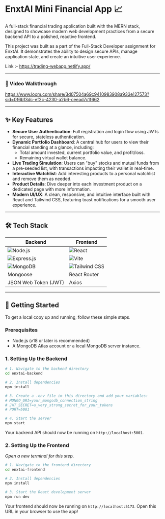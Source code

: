 # EnxtAI Mini Financial App 📈

A full-stack financial trading application built with the MERN stack, designed to showcase modern web development practices from a secure backend API to a polished, reactive frontend.

This project was built as a part of the Full-Stack Developer assignment for EnxtAI. It demonstrates the ability to design secure APIs, manage application state, and create an intuitive user experience.

Link :- https://trading-webapp.netlify.app/

---

### 🎥 Video Walkthrough

https://www.loom.com/share/3d07504a69c9410983908a933e127573?sid=0f6b13dc-ef2c-4230-a2b6-ceead7c1f662

---

## ✨ Key Features

- **Secure User Authentication**: Full registration and login flow using JWTs for secure, stateless authentication.
- **Dynamic Portfolio Dashboard**: A central hub for users to view their financial standing at a glance, including:
  - Total amount invested, current portfolio value, and profit/loss.
  - Remaining virtual wallet balance.
- **Live Trading Simulation**: Users can "buy" stocks and mutual funds from a pre-seeded list, with transactions impacting their wallet in real-time.
- **Interactive Watchlist**: Add interesting products to a personal watchlist and remove them as needed.
- **Product Details**: Dive deeper into each investment product on a dedicated page with more information.
- **Modern UI/UX**: A clean, responsive, and intuitive interface built with React and Tailwind CSS, featuring toast notifications for a smooth user experience.

---

## 🛠️ Tech Stack

| Backend                                                                                                        | Frontend                                                                                                                |
| -------------------------------------------------------------------------------------------------------------- | ----------------------------------------------------------------------------------------------------------------------- |
| ![Node.js](https://img.shields.io/badge/Node.js-339933?style=for-the-badge&logo=node.js&logoColor=white)       | ![React](https://img.shields.io/badge/React-61DAFB?style=for-the-badge&logo=react&logoColor=black)                      |
| ![Express.js](https://img.shields.io/badge/Express.js-000000?style=for-the-badge&logo=express&logoColor=white) | ![Vite](https://img.shields.io/badge/Vite-646CFF?style=for-the-badge&logo=vite&logoColor=white)                         |
| ![MongoDB](https://img.shields.io/badge/MongoDB-47A248?style=for-the-badge&logo=mongodb&logoColor=white)       | ![Tailwind CSS](https://img.shields.io/badge/Tailwind_CSS-06B6D4?style=for-the-badge&logo=tailwind-css&logoColor=white) |
| Mongoose                                                                                                       | React Router                                                                                                            |
| JSON Web Token (JWT)                                                                                           | Axios                                                                                                                   |

---

## 🚀 Getting Started

To get a local copy up and running, follow these simple steps.

### Prerequisites

- Node.js (v18 or later is recommended)
- A MongoDB Atlas account or a local MongoDB server instance.

### 1. Setting Up the Backend

```bash
# 1. Navigate to the backend directory
cd enxtai-backend

# 2. Install dependencies
npm install

# 3. Create a .env file in this directory and add your variables:
# MONGO_URI=your_mongodb_connection_string
# JWT_SECRET=a_very_strong_secret_for_your_tokens
# PORT=5001

# 4. Start the server
npm start
```

Your backend API should now be running on `http://localhost:5001`.

### 2. Setting Up the Frontend

_Open a new terminal for this step._

```bash
# 1. Navigate to the frontend directory
cd enxtai-frontend

# 2. Install dependencies
npm install

# 3. Start the React development server
npm run dev
```

Your frontend should now be running on `http://localhost:5173`. Open this URL in your browser to use the app!
